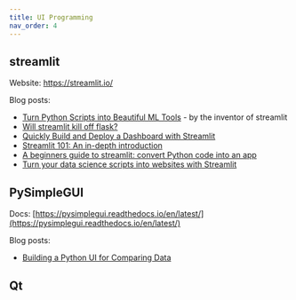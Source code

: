 ```yaml
---
title: UI Programming
nav_order: 4
---
```


## streamlit 
Website: https://streamlit.io/

Blog posts:
- [Turn Python Scripts into Beautiful ML Tools](https://towardsdatascience.com/coding-ml-tools-like-you-code-ml-models-ddba3357eace) - by the inventor of streamlit
- [Will streamlit kill off flask?](https://medium.com/swlh/part-1-will-streamlit-kill-off-flask-5ecd75f879c8)
- [Quickly Build and Deploy a Dashboard with Streamlit](https://towardsdatascience.com/quickly-build-and-deploy-an-application-with-streamlit-988ca08c7e83)
- [Streamlit 101: An in-depth introduction](https://towardsdatascience.com/streamlit-101-an-in-depth-introduction-fc8aad9492f2)
- [A beginners guide to streamlit: convert Python code into an app](https://analyticsindiamag.com/a-beginners-guide-to-streamlit-convert-python-code-into-an-app/)
- [Turn your data science scripts into websites with Streamlit](https://gilberttanner.com/blog/turn-your-data-science-script-into-websites-with-streamlit)

## PySimpleGUI
Docs: [https://pysimplegui.readthedocs.io/en/latest/](https://pysimplegui.readthedocs.io/en/latest/)

Blog posts:
- [Building a Python UI for Comparing Data](https://towardsdatascience.com/building-a-python-ui-for-comparing-data-13c10693d9e4)

## Qt
